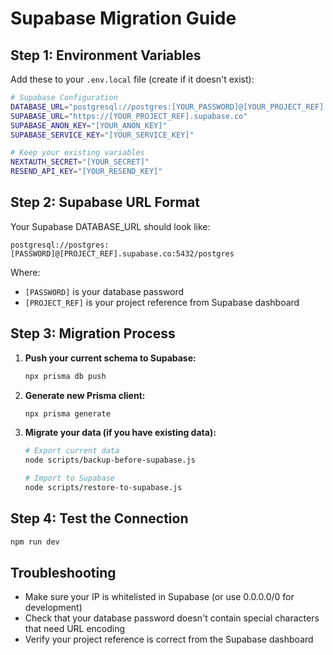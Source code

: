 # Supabase Migration Guide

## Step 1: Environment Variables

Add these to your `.env.local` file (create if it doesn't exist):

```bash
# Supabase Configuration
DATABASE_URL="postgresql://postgres:[YOUR_PASSWORD]@[YOUR_PROJECT_REF].supabase.co:5432/postgres"
SUPABASE_URL="https://[YOUR_PROJECT_REF].supabase.co"
SUPABASE_ANON_KEY="[YOUR_ANON_KEY]"
SUPABASE_SERVICE_KEY="[YOUR_SERVICE_KEY]"

# Keep your existing variables
NEXTAUTH_SECRET="[YOUR_SECRET]"
RESEND_API_KEY="[YOUR_RESEND_KEY]"
```

## Step 2: Supabase URL Format

Your Supabase DATABASE_URL should look like:

```
postgresql://postgres:[PASSWORD]@[PROJECT_REF].supabase.co:5432/postgres
```

Where:

- `[PASSWORD]` is your database password
- `[PROJECT_REF]` is your project reference from Supabase dashboard

## Step 3: Migration Process

1. **Push your current schema to Supabase:**

   ```bash
   npx prisma db push
   ```

2. **Generate new Prisma client:**

   ```bash
   npx prisma generate
   ```

3. **Migrate your data (if you have existing data):**

   ```bash
   # Export current data
   node scripts/backup-before-supabase.js

   # Import to Supabase
   node scripts/restore-to-supabase.js
   ```

## Step 4: Test the Connection

```bash
npm run dev
```

## Troubleshooting

- Make sure your IP is whitelisted in Supabase (or use 0.0.0.0/0 for development)
- Check that your database password doesn't contain special characters that need URL encoding
- Verify your project reference is correct from the Supabase dashboard
